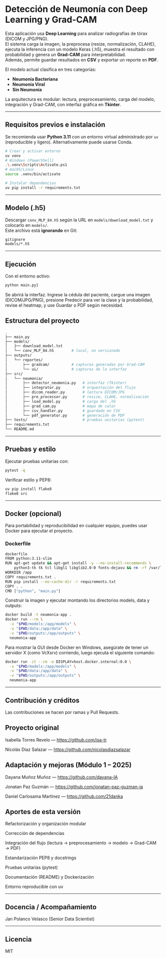 # Detección de Neumonía con Deep Learning y Grad-CAM

Esta aplicación usa **Deep Learning** para analizar radiografías de tórax (DICOM y JPG/PNG).  
El sistema carga la imagen, la preprocesa (resize, normalización, CLAHE), ejecuta la inferencia con un modelo Keras (.h5), muestra el resultado con probabilidad y genera un **Grad-CAM** para interpretabilidad.  
Además, permite guardar resultados en **CSV** y exportar un reporte en **PDF**.  

El modelo actual clasifica en tres categorías:  
- **Neumonía Bacteriana**  
- **Neumonía Viral**  
- **Sin Neumonía**  

La arquitectura es modular: lectura, preprocesamiento, carga del modelo, integración y Grad-CAM, con interfaz gráfica en **Tkinter**.

---

## Requisitos previos e instalación

Se recomienda usar **Python 3.11** con un entorno virtual administrado por `uv` (reproducible y ligero). Alternativamente puede usarse Conda.

```bash
# Crear y activar entorno
uv venv
# Windows (PowerShell)
.\.venv\Scripts\Activate.ps1
# macOS/Linux
source .venv/bin/activate

# Instalar dependencias
uv pip install -r requirements.txt
```
---

## Modelo (.h5)

Descargar `conv_MLP_84.h5` según la URL en `models/download_model.txt` y colocarlo en `models/`.  
Este archivo está **ignorando** en Git:

```bash
gitignore
models/*.h5
```
---

## Ejecución

Con el entorno activo:

```bash
python main.py}
```

Se abrirá la interfaz. Ingrese la cédula del paciente, cargue una imagen (DICOM/JPG/PNG), presione Predecir para ver la clase y la probabilidad, revise el heatmap, y use Guardar o PDF según necesidad.

## Estructura del proyecto

```bash
.
├── main.py
├── models/
│   ├── download_model.txt
│   └── conv_MLP_84.h5        # local, no versionado
├── outputs/
│   └── reportes/
│       ├── gradcam/          # capturas generadas por Grad-CAM
│       └── ui/               # capturas de la interfaz
├── src/
│   └── neumonia/
│       ├── detector_neumonia.py   # interfaz (Tkinter)
│       ├── integrator.py          # orquestación del flujo
│       ├── dicom_reader.py        # lectura DICOM/JPG
│       ├── pre_processor.py       # resize, CLAHE, normalización
│       ├── load_model.py          # carga del .h5
│       ├── grad_cam.py            # mapa de calor
│       ├── csv_handler.py         # guardado en CSV
│       └── pdf_generator.py       # generación de PDF
├── tests/                         # pruebas unitarias (pytest)
├── requirements.txt
└── README.md
```
---

## Pruebas y estilo

Ejecutar pruebas unitarias con:

```bash
pytest -q
```

Verificar estilo y PEP8:

```bash
uv pip install flake8
flake8 src
```
---

## Docker (opcional)

Para portabilidad y reproducibilidad en cualquier equipo, puedes usar Docker para ejecutar el proyecto.

### Dockerfile

```bash
dockerfile
FROM python:3.11-slim
RUN apt-get update && apt-get install -y --no-install-recommends \
    python3-tk tk tcl libgl1 libglib2.0-0 fonts-dejavu && rm -rf /var/lib/apt/lists/*
WORKDIR /app
COPY requirements.txt .
RUN pip install --no-cache-dir -r requirements.txt
COPY . .
CMD ["python", "main.py"]
```
Construir la imagen y ejecutar montando los directorios models, data y outputs:

```bash
docker build -t neumonia-app .
docker run --rm \
  -v "$PWD/models:/app/models" \
  -v "$PWD/data:/app/data" \
  -v "$PWD/outputs:/app/outputs" \
  neumonia-app
```
Para mostrar la GUI desde Docker en Windows, asegúrate de tener un servidor X (como VcXsrv) corriendo, luego ejecuta el siguiente comando:

```bash
docker run -it --rm -e DISPLAY=host.docker.internal:0.0 \
  -v "$PWD/models:/app/models" \
  -v "$PWD/data:/app/data" \
  -v "$PWD/outputs:/app/outputs" \
  neumonia-app
```
---

## Contribución y créditos

Las contribuciones se hacen por ramas y Pull Requests.

## Proyecto original

Isabella Torres Revelo — https://github.com/isa-tr

Nicolás Díaz Salazar — https://github.com/nicolasdiazsalazar

## Adaptación y mejoras (Módulo 1 – 2025)

Dayana Muñoz Muñoz — https://github.com/dayana-IA

Jonatan Paz Guzmán — https://github.com/jonatan-paz-guzman-ia

Daniel Carlosama Martínez — https://github.com/21danka

## Aportes de esta versión

Refactorización y organización modular

Corrección de dependencias

Integración del flujo (lectura → preprocesamiento → modelo → Grad-CAM → PDF)

Estandarización PEP8 y docstrings

Pruebas unitarias (pytest)

Documentación (README) y Dockerización

Entorno reproducible con uv

---
## Docencia / Acompañamiento

Jan Polanco Velasco (Senior Data Scientist)

---
## Licencia

MIT
